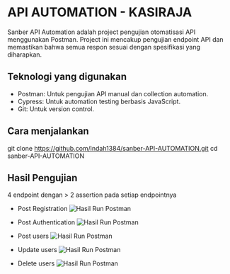 # API AUTOMATION - KASIRAJA
Sanber API Automation adalah project pengujian otomatisasi API menggunakan Postman. Project ini mencakup pengujian endpoint API dan memastikan bahwa semua respon sesuai dengan spesifikasi yang diharapkan.

## Teknologi yang digunakan
- Postman: Untuk pengujian API manual dan collection automation.
- Cypress: Untuk automation testing berbasis JavaScript.
- Git: Untuk version control.

## Cara menjalankan
git clone https://github.com/indah1384/sanber-API-AUTOMATION.git
cd sanber-API-AUTOMATION

## Hasil Pengujian
4 endpoint dengan > 2 assertion pada setiap endpointnya

- Post Registration
![Hasil Run Postman](D:\Automation\Sanber-API-AUTOMATION\module\assets\1.jpg)



- Post Authentication
![Hasil Run Postman](module/assets/2.png)

- Post users
![Hasil Run Postman](module/assets/3.png)

- Update users 
![Hasil Run Postman](module/assets/4.png)

- Delete users 
![Hasil Run Postman](module/assets/5.png)





